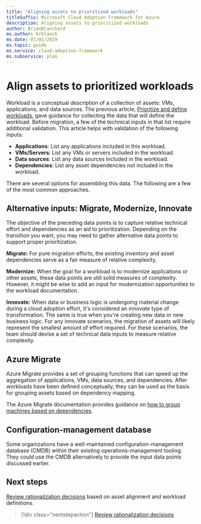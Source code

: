 ```yaml
---
title: "Aligning assets to prioritized workloads"
titleSuffix: Microsoft Cloud Adoption Framework for Azure
description: Aligning assets to prioritized workloads
author: BrianBlanchard
ms.author: brblanch
ms.date: 07/01/2019
ms.topic: guide
ms.service: cloud-adoption-framework
ms.subservice: plan
---
```


# Align assets to prioritized workloads

Workload is a conceptual description of a collection of assets: VMs, applications, and data sources. The previous article, [Prioritize and define workloads](./workloads.md), gave guidance for collecting the data that will define the workload. Before migration, a few of the technical inputs in that list require additional validation. This article helps with validation of the following inputs:

- **Applications**: List any applications included in this workload.
- **VMs/Servers**: List any VMs or servers included in the workload.
- **Data sources**: List any data sources included in the workload.
- **Dependencies**: List any asset dependencies not included in the workload.

There are several options for assembling this data. The following are a few of the most common approaches.

## Alternative inputs: Migrate, Modernize, Innovate

The objective of the preceding data points is to capture relative technical effort and dependencies as an aid to prioritization. Depending on the transition you want, you may need to gather alternative data points to support proper prioritization.

**Migrate:** For pure migration efforts, the existing inventory and asset dependencies serve as a fair measure of relative complexity.

**Modernize:** When the goal for a workload is to modernize applications or other assets, these data points are still solid measures of complexity. However, it might be wise to add an input for modernization opportunities to the workload documentation.

**Innovate:** When data or business logic is undergoing material change during a cloud adoption effort, it's considered an *innovate* type of transformation. The same is true when you're creating new data or new business logic. For any innovate scenarios, the migration of assets will likely represent the smallest amount of effort required. For these scenarios, the team should devise a set of technical data inputs to measure relative complexity.

## Azure Migrate

Azure Migrate provides a set of grouping functions that can speed up the aggregation of applications, VMs, data sources, and dependencies. After workloads have been defined conceptually, they can be used as the basis for grouping assets based on dependency mapping.

The Azure Migrate documentation provides guidance on [how to group machines based on dependencies](https://docs.microsoft.com/azure/migrate/how-to-create-group-machine-dependencies).

## Configuration-management database

Some organizations have a well-maintained configuration-management database (CMDB) within their existing operations-management tooling. They could use the CMDB alternatively to provide the input data points discussed earlier.

## Next steps

[Review rationalization decisions](./review-rationalization.md) based on asset alignment and workload definitions.

> [!div class="nextstepaction"]
> [Review rationalization decisions](./review-rationalization.md)
